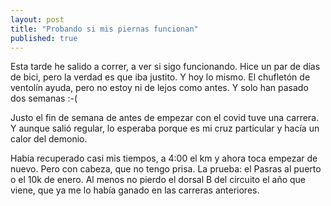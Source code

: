 ```yaml
---
layout: post
title: "Probando si mis piernas funcionan"
published: true
---
```


Esta tarde he salido a correr, a ver si sigo funcionando. Hice un par de días de bici, pero la verdad es que iba justito. Y hoy lo mismo. El chufletón de ventolín ayuda, pero no estoy ni de lejos como antes. Y solo han pasado dos semanas :-(

Justo el fin de semana de antes de empezar con el covid tuve una carrera. Y aunque salió regular, lo esperaba porque es mi cruz particular y hacía un calor del demonio.

Había recuperado casi mis tiempos, a 4:00 el km y ahora toca empezar de nuevo. Pero con cabeza, que no tengo prisa. La prueba: el Pasras al puerto o el 10k de enero. Al menos no pierdo el dorsal B del circuito el año que viene, que ya me lo había ganado en las carreras anteriores.
